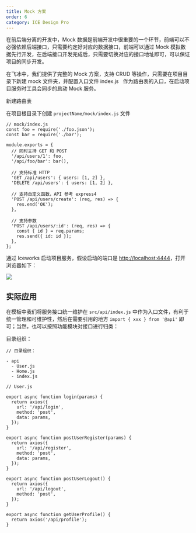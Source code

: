 ```yaml
---
title: Mock 方案
order: 6
category: ICE Design Pro
---
```


在前后端分离的开发中，Mock 数据是前端开发中很重要的一个环节，前端可以不必强依赖后端接口，只需要约定好对应的数据接口，前端可以通过 Mock 模拟数据先行开发，在后端接口开发完成后，只需要切换对应的接口地址即可，可以保证项目的同步开发。

在飞冰中，我们提供了完整的 Mock 方案，支持 CRUD 等操作，只需要在项目目录下新建 mock 文件夹，并配置入口文件 index.js   作为路由表的入口，在启动项目服务时工具会同步的启动 Mock 服务。

新建路由表

在项目根目录下创建 `projectName/mock/index.js` 文件

```
// mock/index.js
const foo = require('./foo.json');
const bar = require('./bar');

module.exports = {
  // 同时支持 GET 和 POST
  '/api/users/1': foo,
  '/api/foo/bar': bar(),

  // 支持标准 HTTP
  'GET /api/users': { users: [1, 2] },
  'DELETE /api/users': { users: [1, 2] },

  // 支持自定义函数，API 参考 express4
  'POST /api/users/create': (req, res) => {
    res.end('OK');
  },

  // 支持参数
  'POST /api/users/:id': (req, res) => {
    const { id } = req.params;
    res.send({ id: id });
  },
};
```

通过 Iceworks 启动项目服务，假设启动的端口是 [http://localhost:4444](http://localhost:4444/)，打开浏览器如下：

![](https://cdn.yuque.com/lark/0/2018/png/71071/1531298503243-62862b39-3a29-4ab5-b7f4-b2ef7f30ed08.png)

## 实际应用

在模板中我们将服务接口统一维护在 `src/api/index.js` 中作为入口文件，有利于统一管理和可维护性，然后在需要引用的地方 `import { xxx } from '@api'` 即可；当然，也可以按照功能模块对接口进行归类：

目录组织：

```
// 目录组织：

- api
  - User.js
  - Home.js
  - index.js
```

```
// User.js

export async function login(params) {
  return axios({
    url: '/api/login',
    method: 'post',
    data: params,
  });
}

export async function postUserRegister(params) {
  return axios({
    url: '/api/register',
    method: 'post',
    data: params,
  });
}

export async function postUserLogout() {
  return axios({
    url: '/api/logout',
    method: 'post',
  });
}

export async function getUserProfile() {
  return axios('/api/profile');
}
```
